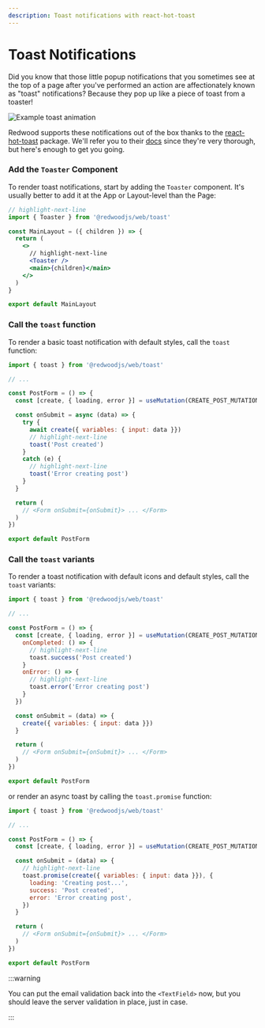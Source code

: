 ```yaml
---
description: Toast notifications with react-hot-toast
---
```


# Toast Notifications

Did you know that those little popup notifications that you sometimes see at the top of a page after you've performed an action are affectionately known as "toast" notifications?
Because they pop up like a piece of toast from a toaster!

![Example toast animation](https://user-images.githubusercontent.com/300/110032806-71024680-7ced-11eb-8d69-7f462929815e.gif)

Redwood supports these notifications out of the box thanks to the [react-hot-toast](https://react-hot-toast.com/) package.
We'll refer you to their [docs](https://react-hot-toast.com/docs) since they're very thorough, but here's enough to get you going.

### Add the `Toaster` Component

To render toast notifications, start by adding the `Toaster` component.
It's usually better to add it at the App or Layout-level than the Page:

```jsx title="web/src/layouts/MainLayout/MainLayout.js"
// highlight-next-line
import { Toaster } from '@redwoodjs/web/toast'

const MainLayout = ({ children }) => {
  return (
    <>
      // highlight-next-line
      <Toaster />
      <main>{children}</main>
    </>
  )
}

export default MainLayout
```

### Call the `toast` function

To render a basic toast notification with default styles, call the `toast` function:

```jsx title="web/src/layouts/MainLayout/MainLayout.js"
import { toast } from '@redwoodjs/web/toast'

// ...

const PostForm = () => {
  const [create, { loading, error }] = useMutation(CREATE_POST_MUTATION)

  const onSubmit = async (data) => {
    try {
      await create({ variables: { input: data }})
      // highlight-next-line
      toast('Post created')
    }
    catch (e) {
      // highlight-next-line
      toast('Error creating post')
    }
  }

  return (
    // <Form onSubmit={onSubmit}> ... </Form>
  )
})

export default PostForm
```

### Call the `toast` variants

To render a toast notification with default icons and default styles, call the `toast` variants:

```jsx title="web/src/components/PostForm/PostForm.js"
import { toast } from '@redwoodjs/web/toast'

// ...

const PostForm = () => {
  const [create, { loading, error }] = useMutation(CREATE_POST_MUTATION, {
    onCompleted: () => {
      // highlight-next-line
      toast.success('Post created')
    }
    onError: () => {
      // highlight-next-line
      toast.error('Error creating post')
    }
  })

  const onSubmit = (data) => {
    create({ variables: { input: data }})
  }

  return (
    // <Form onSubmit={onSubmit}> ... </Form>
  )
})

export default PostForm
```

or render an async toast by calling the `toast.promise` function:

```jsx title="web/src/components/PostForm/PostForm.js"
import { toast } from '@redwoodjs/web/toast'

// ...

const PostForm = () => {
  const [create, { loading, error }] = useMutation(CREATE_POST_MUTATION)

  const onSubmit = (data) => {
    // highlight-next-line
    toast.promise(create({ variables: { input: data }}), {
      loading: 'Creating post...',
      success: 'Post created',
      error: 'Error creating post',
    })
  }

  return (
    // <Form onSubmit={onSubmit}> ... </Form>
  )
})

export default PostForm
```

:::warning

You can put the email validation back into the `<TextField>` now, but you should leave the server validation in place, just in case.

:::
